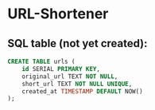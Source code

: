 # URL-Shortener

## SQL table (not yet created):
```sql
CREATE TABLE urls (
    id SERIAL PRIMARY KEY,
    original_url TEXT NOT NULL,
    short_url TEXT NOT NULL UNIQUE,
    created_at TIMESTAMP DEFAULT NOW()
);
```